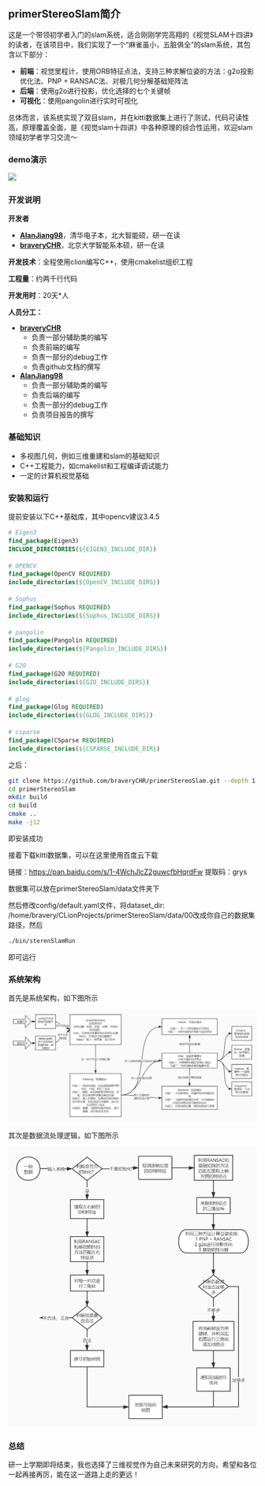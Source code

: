 ## primerStereoSlam简介

这是一个带领初学者入门的slam系统，适合刚刚学完高翔的《视觉SLAM十四讲》的读者，在该项目中，我们实现了一个“麻雀虽小，五脏俱全”的slam系统，其包含以下部分：

- **前端**：视觉里程计，使用ORB特征点法，支持三种求解位姿的方法：g2o投影优化法、PNP + RANSAC法、对极几何分解基础矩阵法
- **后端**：使用g2o进行投影，优化选择的七个关键帧
- **可视化**：使用pangolin进行实时可视化

总体而言，该系统实现了双目slam，并在kitti数据集上进行了测试，代码可读性高，原理覆盖全面，是《视觉slam十四讲》中各种原理的综合性运用，欢迎slam领域初学者学习交流～



### demo演示

![](./image/demo.gif)



### 开发说明

**开发者**

- [**AlanJiang98**](https://github.com/AlanJiang98)，清华电子本，北大智能硕，研一在读
- [**braveryCHR**](https://github.com/braveryCHR)，北京大学智能系本硕，研一在读

**开发技术**：全程使用clion编写C++，使用cmakelist组织工程

**工程量**：约两千行代码

**开发用时**：20天*人

**人员分工：**

- [**braveryCHR**](https://github.com/braveryCHR)
  - 负责一部分辅助类的编写
  - 负责前端的编写
  - 负责一部分的debug工作
  - 负责github文档的撰写
- [**AlanJiang98**](https://github.com/AlanJiang98)
  - 负责一部分辅助类的编写
  - 负责后端的编写
  - 负责一部分的debug工作
  - 负责项目报告的撰写




### 基础知识

- 多视图几何，例如三维重建和slam的基础知识
- C++工程能力，如cmakelist和工程编译调试能力
- 一定的计算机视觉基础



### 安装和运行

提前安装以下C++基础库，其中opencv建议3.4.5

```cmake
# Eigen3
find_package(Eigen3)
INCLUDE_DIRECTORIES(${EIGEN3_INCLUDE_DIR})
    
# OPENCV
find_package(OpenCV REQUIRED)
include_directories(${OpenCV_INCLUDE_DIRS})
    
# Sophus
find_package(Sophus REQUIRED)
include_directories(${Sophus_INCLUDE_DIRS})
    
# pangolin
find_package(Pangolin REQUIRED)
include_directories(${Pangolin_INCLUDE_DIRS})

# G2O
find_package(G2O REQUIRED)
include_directories(${G2O_INCLUDE_DIRS})

# glog
find_package(Glog REQUIRED)
include_directories(${GLOG_INCLUDE_DIRS})

# csparse
find_package(CSparse REQUIRED)
include_directories(${CSPARSE_INCLUDE_DIR})
```

之后：

```bash
git clone https://github.com/braveryCHR/primerStereoSlam.git --depth 1
cd primerStereoSlam
mkdir build
cd build
cmake ..
make -j12
```

即安装成功

接着下载kitti数据集，可以在这里使用百度云下载

链接：https://pan.baidu.com/s/1-4WchJlcZ2guwcfbHqrdFw
提取码：grys

数据集可以放在primerStereoSlam/data文件夹下

然后修改config/default.yaml文件，将dataset_dir: /home/bravery/CLionProjects/primerStereoSlam/data/00改成你自己的数据集路径，然后

```bash
./bin/sterenSlamRun
```

即可运行



### 系统架构

首先是系统架构，如下图所示 

![](./image/slam系统详细架构.jpg)

其次是数据流处理逻辑，如下图所示

![](./image/slam系统数据流.jpg)



### 总结

研一上学期即将结束，我也选择了三维视觉作为自己未来研究的方向，希望和各位一起再接再厉，能在这一道路上走的更远！